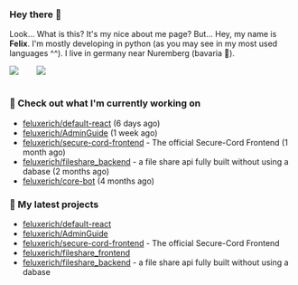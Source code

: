 ### Hey there 👋

Look... What is this? It's my nice about me page? But... Hey, my name is **Felix**. I'm mostly developing in python (as you may see in my most used languages ^^). I live in germany near Nuremberg (bavaria :beers:).
<div style="display: flex; flex-direction: row">
<img align="left" style="margin-right: 1rem" src="https://github-readme-stats.vercel.app/api?username=Feluxerich&theme=dark&show_icons=true&count_private=true">
<img align="right" style="margin-left: 1rem" src="https://github-readme-stats.vercel.app/api/top-langs/?username=Feluxerich&theme=dark">
</div>
<br style="visibility: hidden; width: 100%" />

### :construction_worker: Check out what I'm currently working on

- [feluxerich/default-react](https://github.com/feluxerich/default-react) (6 days ago)
- [feluxerich/AdminGuide](https://github.com/feluxerich/AdminGuide) (1 week ago)
- [feluxerich/secure-cord-frontend](https://github.com/feluxerich/secure-cord-frontend) - The official Secure-Cord Frontend (1 month ago)
- [feluxerich/fileshare_backend](https://github.com/feluxerich/fileshare_backend) - a file share api fully built without using a dabase (2 months ago)
- [feluxerich/core-bot](https://github.com/feluxerich/core-bot) (4 months ago)

### :seedling: My latest projects

- [feluxerich/default-react](https://github.com/feluxerich/default-react)
- [feluxerich/AdminGuide](https://github.com/feluxerich/AdminGuide)
- [feluxerich/secure-cord-frontend](https://github.com/feluxerich/secure-cord-frontend) - The official Secure-Cord Frontend
- [feluxerich/fileshare_frontend](https://github.com/feluxerich/fileshare_frontend)
- [feluxerich/fileshare_backend](https://github.com/feluxerich/fileshare_backend) - a file share api fully built without using a dabase

